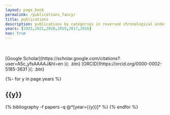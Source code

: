 ```yaml
---
layout: page_book
permalink: /publications_fancy/
title: publications
description: publications by categories in reversed chronological order. 
years: [2022,2021,2020,2019,2017,2016]
nav: true
---
```

<!-- <img src="/assets/img_page/Bookshelf-unsplash.jpg" width="100%"> -->
<!-- _pages/publications.md -->

<br>
<br>
[Google Scholar](https://scholar.google.com/citations?user=A5c_yfsAAAAJ&hl=en ){: .btn}
[ORCID](https://orcid.org/0000-0002-5185-3631 ){: .btn}

<div class="publications">


{%- for y in page.years %}
  <h2 class="year">{{y}}</h2>
  {% bibliography -f papers -q @*[year={{y}}]* %}
{% endfor %}

</div>
